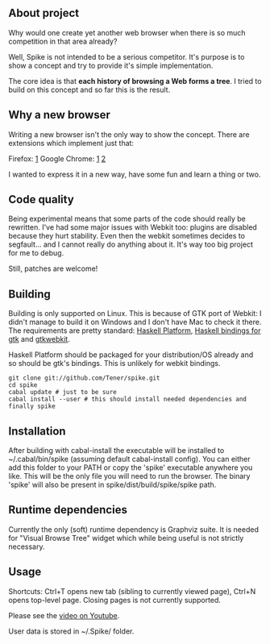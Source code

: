 About project
-------------

Why would one create yet another web browser when there is so much competition in that area already?

Well, Spike is not intended to be a serious competitor. It's purpose is to show a concept and try to provide it's simple implementation.

The core idea is that **each history of browsing a Web forms a tree**. I tried to build on this concept and so far this is the result.

Why a new browser
-----------------

Writing a new browser isn't the only way to show the concept. There are extensions which implement just that:

Firefox: [1](https://addons.mozilla.org/en-US/firefox/addon/tree-style-tab/)
Google Chrome: [1](https://chrome.google.com/webstore/detail/ioigddmjfpphkbamgbaolfkpifddnaje) [2](https://chrome.google.com/webstore/detail/oiabeebnmckkdjloeofbfladabfhedlg)

I wanted to express it in a new way, have some fun and learn a thing or two.

Code quality
------------

Being experimental means that some parts of the code should really be rewritten. I've had some major issues with Webkit too: plugins are disabled because they hurt stability. Even then the webkit sometimes decides to segfault... and I cannot really do anything about it. It's way too big project for me to debug.

Still, patches are welcome!

Building
--------

Building is only supported on Linux. This is because of GTK port of Webkit: I didn't manage to build it on Windows and I don't have Mac to check it there.
The requirements are pretty standard: [Haskell Platform](http://hackage.haskell.org/platform/), [Haskell bindings for gtk](http://projects.haskell.org/gtk2hs/) and [gtkwebkit](http://hackage.haskell.org/package/webkit).

Haskell Platform should be packaged for your distribution/OS already and so should be gtk's bindings. This is unlikely for webkit bindings.

    git clone git://github.com/Tener/spike.git
    cd spike
    cabal update # just to be sure
    cabal install --user # this should install needed dependencies and finally spike 

Installation
------------

After building with cabal-install the executable will be installed to ~/.cabal/bin/spike (assuming default cabal-install config). You can either add this folder to your PATH or copy the 'spike' executable anywhere you like. This will be the only file you will need to run the browser. The binary 'spike' will also be present in spike/dist/build/spike/spike path.

Runtime dependencies
--------------------

Currently the only (soft) runtime dependency is Graphviz suite. It is needed for "Visual Browse Tree" widget which while being useful is not strictly necessary.

Usage
-----

Shortcuts: Ctrl+T opens new tab (sibling to currently viewed page), Ctrl+N opens top-level page. Closing pages is not currently supported.

Please see the [video on Youtube](http://www.youtube.com/watch?v=C543-52kkZQ).

User data is stored in ~/.Spike/ folder.

